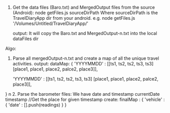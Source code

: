 1. Get the data files (Baro.txt) and MergedOutput files from the source (Android):
    node getFiles.js sourceDirPath
    Where
    sourceDirPath is the TravelDiaryApp dir from your android.
    e.g.
    node getFiles.js '/Volumes/Untitled/TravelDiaryApp/'

    output:
    It will copy the Baro.txt and MergedOutput-n.txt into the local dataFiles dir

Algo:

1. Parse all mergedOutput-n.txt and create a map of all the unique travel activities.
output: dataMap: 
{
    'YYYYMMDD' : [[ts1,    ts2,    ts2,    ts3,    ts3]
                    [place1, place1, place2, palce2, place3]],

    'YYYYMMDD' : [[ts1,    ts2,    ts2,    ts3,    ts3]
                    [place1, place1, place2, palce2, place3]],

}
n
2. Parse the barometer files:
We have date and timestamp
currentDate
timestamp
//Get the place for given timestamp
create:
finalMap : {
    'vehicle' : {
        'date' : [].push(readings)
    }
}
